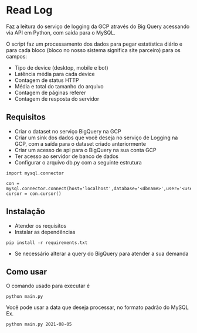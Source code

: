# Read Log
Faz a leitura do serviço de logging da GCP através do Big Query acessando via API em Python, com saída para o MySQL.

O script faz um processamento dos dados para pegar estatística diário e para cada bloco (bloco no nosso sistema significa site parceiro) para os campos:
- Tipo de device (desktop, mobile e bot)
- Latência média para cada device
- Contagem de status HTTP
- Média e total do tamanho do arquivo
- Contagem de páginas referer
- Contagem de resposta do servidor

## Requisitos

- Criar o dataset no serviço BigQuery na GCP
- Criar um sink dos dados que você deseja no serviço de Logging na GCP, com a saída para o dataset criado anteriormente
- Criar um acesso de api para o BigQuery na sua conta GCP
- Ter acesso ao servidor de banco de dados
- Configurar o arquivo db.py com a seguinte estrutura
```
import mysql.connector

con = mysql.connector.connect(host='localhost',database='<dbname>',user='<username>',password='<yourpassword>')
cursor = con.cursor()
```

## Instalação
- Atender os requisitos
- Instalar as dependências
```
pip install -r requirements.txt
```
- Se necessário alterar a query do BigQuery para atender a sua demanda

## Como usar
O comando usado para executar é 
```
python main.py
```

Você pode usar a data que deseja processar, no formato padrão do MySQL Ex.
```
python main.py 2021-08-05
```